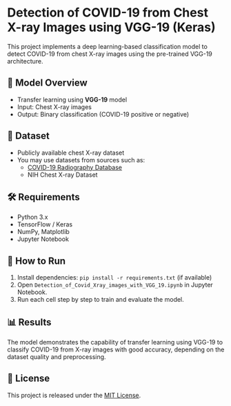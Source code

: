 # Detection of COVID-19 from Chest X-ray Images using VGG-19 (Keras)

This project implements a deep learning-based classification model to detect COVID-19 from chest X-ray images using the pre-trained VGG-19 architecture.

## 🧠 Model Overview

- Transfer learning using **VGG-19** model
- Input: Chest X-ray images
- Output: Binary classification (COVID-19 positive or negative)

## 📁 Dataset

- Publicly available chest X-ray dataset
- You may use datasets from sources such as:
  - [COVID-19 Radiography Database](https://www.kaggle.com/datasets/tawsifurrahman/covid19-radiography-database)
  - NIH Chest X-ray Dataset

## 🛠 Requirements

- Python 3.x
- TensorFlow / Keras
- NumPy, Matplotlib
- Jupyter Notebook

## 🚀 How to Run

1. Install dependencies: `pip install -r requirements.txt` (if available)
2. Open `Detection_of_Covid_Xray_images_with_VGG_19.ipynb` in Jupyter Notebook.
3. Run each cell step by step to train and evaluate the model.

## 📊 Results

The model demonstrates the capability of transfer learning using VGG-19 to classify COVID-19 from X-ray images with good accuracy, depending on the dataset quality and preprocessing.

## 📄 License

This project is released under the [MIT License](LICENSE).
